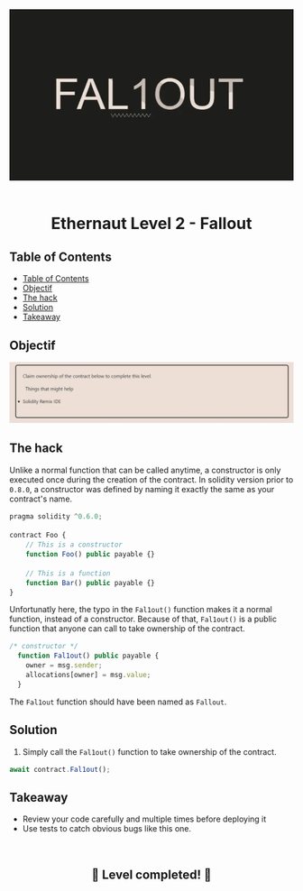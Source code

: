 <div align="center">

<img src="../assets/levels/2-fallout.webp" width="600px"/>
<br><br>
<h1><strong>Ethernaut Level 2 - Fallout</strong></h1>

</div>

## Table of Contents

- [Table of Contents](#table-of-contents)
- [Objectif](#objectif)
- [The hack](#the-hack)
- [Solution](#solution)
- [Takeaway](#takeaway)

## Objectif

<img src="../assets/requirements/2-fallout-requirements.webp" width="800px"/>

## The hack

Unlike a normal function that can be called anytime, a constructor is only executed once during the creation of the contract. In solidity version prior to `0.8.0`, a constructor was defined by naming it exactly the same as your contract's name.

```javascript
pragma solidity ^0.6.0;

contract Foo {
    // This is a constructor
    function Foo() public payable {}

    // This is a function
    function Bar() public payable {}
}
```

Unfortunatly here, the typo in the `Fal1out()` function makes it a normal function, instead of a constructor. Because of that, `Fal1out()` is a public function that anyone can call to take ownership of the contract.

```javascript
/* constructor */
  function Fal1out() public payable {
    owner = msg.sender;
    allocations[owner] = msg.value;
  }
```

The `Fal1out` function should have been named as `Fallout`.

## Solution

1. Simply call the `Fal1out()` function to take ownership of the contract.

```javascript
await contract.Fal1out();
```

## Takeaway

- Review your code carefully and multiple times before deploying it
- Use tests to catch obvious bugs like this one.

<div align="center">
<br>
<h2>🎉 Level completed! 🎉</h2>
</div>
